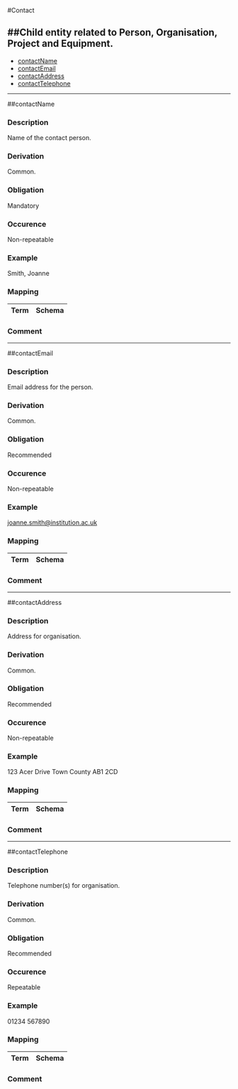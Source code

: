 
#Contact

##Child entity related to Person, Organisation, Project and Equipment.
------------------------------------------------

* [contactName](#contactname)
* [contactEmail](#contactemail)
* [contactAddress](#contactaddress)
* [contactTelephone](#contacttelephone)

-------------------------------------------------
##contactName

### Description
Name of the contact person.
### Derivation
Common.
### Obligation	
Mandatory
### Occurence
Non-repeatable
### Example	
Smith, Joanne
### Mapping
Term | Schema
-------------|--------------
### Comment

-------------------------------------------------
##contactEmail

### Description
Email address for the person.
### Derivation
Common.
### Obligation	
Recommended
### Occurence
Non-repeatable
### Example	
joanne.smith@institution.ac.uk
### Mapping
Term | Schema
-------------|--------------
### Comment
-------------------------------------------------
##contactAddress
### Description
Address for organisation.
### Derivation
Common.
### Obligation	
Recommended
### Occurence	
Non-repeatable
### Example
123 Acer Drive
Town
County
AB1 2CD
### Mapping
Term | Schema
-------------|--------------
### Comment
-------------------------------------------------
##contactTelephone
### Description
Telephone number(s) for organisation. 
### Derivation
Common.
### Obligation
Recommended
### Occurence	
Repeatable
### Example	
01234 567890
### Mapping
Term | Schema
-------------|--------------
### Comment
